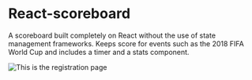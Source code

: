 # React-scoreboard

A scoreboard built completely on React without the use of state management frameworks. Keeps score for events such as the 2018 FIFA World Cup and includes a timer and a stats component.

![This is the registration page](https://github.com/rickysychan/React-scoreboard/blob/master/imgs/Screen%20Shot%202018-05-20%20at%2010.16.25%20PM.png)
